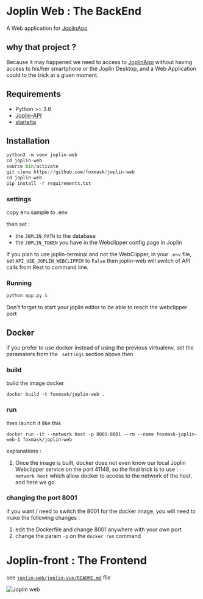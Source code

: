 # Joplin Web : The BackEnd

A Web application for [JoplinApp](https://joplinapp.org)

## why that project ?

Because it may happened we need to access to [JoplinApp](https://joplinapp.org) without having access to his/her smartphone or the Joplin Desktop, and a Web Application could to the trick at a given moment.

## Requirements

* Python >= 3.6
* [Joplin-API](https://github.com/foxmask/joplin-api)
* [starlette](https://starlette.io)

## Installation 

```python
python3 -m venv joplin-web
cd joplin-web
source bin/activate
git clone https://github.com/foxmask/joplin-web
cd joplin-web
pip install -r requirements.txt
```

### settings 

copy env.sample to .env

then set : 

* the `JOPLIN_PATH` to the database 
* the `JOPLIN_TOKEN` you have in the Webclipper config page in Joplin


If you plan to use joplin-terminal and not the WebClipper, in your `.env` file, set `API_USE_JOPLIN_WEBCLIPPER` to `False` then joplin-web will switch of API calls from Rest to command line.


### Running

```python
python app.py &
```

Don't forget to start your joplin editor to be able to reach the webclipper port 

## Docker 

if you prefer to use docker instead of using the previous virtualenv, set the paramaters from the ` settings` section above
then

### build

build the image docker
```
docker build -t foxmask/joplin-web .
```

### run

then launch it like this
```
docker run -it --network host -p 8001:8001 --rm --name foxmask-joplin-web-1 foxmask/joplin-web
```

explanations :
 
1) Once the image is built, docker does not even know our local Joplin Webclipper service on the port 41148, so the final trick is to use :
`--network host` which allow docker to access to the network of the host, and here we go.
 
### changing the port 8001 

if you want / need to switch the 8001 for the docker image, you will need to make the following changes :

1) edit the Dockerfile and change 8001 anywhere with your own port
2) change the param `-p` on the `docker run` command 


# Joplin-front : The Frontend

see [`joplin-web/joplin-vue/README.md`](joplin-vue/README.md) file

![Joplin web](https://raw.githubusercontent.com/foxmask/joplin-web/master/joplin_web.png)


